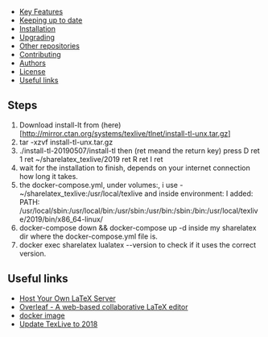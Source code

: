 
- [Key Features](#key-features)
- [Keeping up to date](#keeping-up-to-date)
- [Installation](#installation)
- [Upgrading](#upgrading)
- [Other repositories](#other-repositories)
- [Contributing](#contributing)
- [Authors](#authors)
- [License](#license)
- [Useful links](#useful-links)

## Steps

1. Download install-lt from (here)[http://mirror.ctan.org/systems/texlive/tlnet/install-tl-unx.tar.gz]
2. tar -xzvf install-tl-unx.tar.gz
3. ./install-tl-20190507/install-tl then (ret meand the return key) press D ret 1 ret ~/sharelatex_texlive/2019 ret R ret I ret
4. wait for the installation to finish, depends on your internet connection how long it takes.
5. the docker-compose.yml, under volumes:, i use - ~/sharelatex_texlive:/usr/local/texlive and inside environment: I added: PATH: /usr/local/sbin:/usr/local/bin:/usr/sbin:/usr/bin:/sbin:/bin:/usr/local/texlive/2019/bin/x86_64-linux/
6. docker-compose down && docker-compose up -d inside my sharelatex dir where the docker-compose.yml file is.
7. docker exec sharelatex lualatex --version to check if it uses the correct version.

## Useful links

- [Host Your Own LaTeX Server](https://medium.com/@shuangzizuobh2/host-your-own-latex-server-a-docker-example-2787531bf93b)
- [Overleaf - A web-based collaborative LaTeX editor](https://github.com/overleaf/overleaf)
- [docker image](https://github.com/overleaf/docker-image)
- [Update TexLive to 2018](https://github.com/overleaf/overleaf/issues/601)
